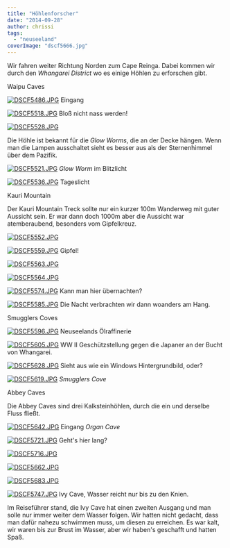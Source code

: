 ```yaml
---
title: "Höhlenforscher"
date: "2014-09-28"
author: chrissi
tags: 
  - "neuseeland"
coverImage: "dscf5666.jpg"
---
```


Wir fahren weiter Richtung Norden zum Cape Reinga. Dabei kommen wir durch den _Whangarei District_ wo es einige Höhlen zu erforschen gibt.

Waipu Caves

[![DSCF5486.JPG](images/dscf5486.jpg)](https://hafenstrand.wordpress.com/wp-content/uploads/2014/09/dscf5486.jpg) Eingang

[![DSCF5518.JPG](images/dscf5518.jpg)](https://hafenstrand.wordpress.com/wp-content/uploads/2014/09/dscf5518.jpg) Bloß nicht nass werden!

[![DSCF5528.JPG](images/dscf5528.jpg)](https://hafenstrand.wordpress.com/wp-content/uploads/2014/09/dscf5528.jpg)

Die Höhle ist bekannt für die _Glow Worms_, die an der Decke hängen. Wenn man die Lampen ausschaltet sieht es besser aus als der Sternenhimmel über dem Pazifik.

[![DSCF5521.JPG](images/dscf5521.jpg)](https://hafenstrand.wordpress.com/wp-content/uploads/2014/09/dscf5521.jpg) _Glow Worm_ im Blitzlicht

[![DSCF5536.JPG](images/dscf5536.jpg)](https://hafenstrand.wordpress.com/wp-content/uploads/2014/09/dscf5536.jpg) Tageslicht

Kauri Mountain

Der Kauri Mountain Treck sollte nur ein kurzer 100m Wanderweg mit guter Aussicht sein. Er war dann doch 1000m aber die Aussicht war atemberaubend, besonders vom Gipfelkreuz.

[![DSCF5552.JPG](images/dscf5552.jpg)](https://hafenstrand.wordpress.com/wp-content/uploads/2014/09/dscf5552.jpg)

[![DSCF5559.JPG](images/dscf5559.jpg)](https://hafenstrand.wordpress.com/wp-content/uploads/2014/09/dscf5559.jpg) Gipfel!

[![DSCF5563.JPG](images/dscf5563.jpg)](https://hafenstrand.wordpress.com/wp-content/uploads/2014/09/dscf5563.jpg)

[![DSCF5564.JPG](images/dscf5564.jpg)](https://hafenstrand.wordpress.com/wp-content/uploads/2014/09/dscf5564.jpg)

[![DSCF5574.JPG](images/dscf5574.jpg)](https://hafenstrand.wordpress.com/wp-content/uploads/2014/09/dscf5574.jpg) Kann man hier übernachten?

[![DSCF5585.JPG](images/dscf5585.jpg)](https://hafenstrand.wordpress.com/wp-content/uploads/2014/09/dscf5585.jpg) Die Nacht verbrachten wir dann woanders am Hang.

Smugglers Coves

[![DSCF5596.JPG](images/dscf5596.jpg)](https://hafenstrand.wordpress.com/wp-content/uploads/2014/09/dscf5596.jpg) Neuseelands Ölraffinerie

[![DSCF5605.JPG](images/dscf5605.jpg)](https://hafenstrand.wordpress.com/wp-content/uploads/2014/09/dscf5605.jpg) WW II Geschützstellung gegen die Japaner an der Bucht von Whangarei.

[![DSCF5628.JPG](images/dscf5628.jpg)](https://hafenstrand.wordpress.com/wp-content/uploads/2014/09/dscf5628.jpg) Sieht aus wie ein Windows Hintergrundbild, oder?

[![DSCF5619.JPG](images/dscf5619.jpg)](https://hafenstrand.wordpress.com/wp-content/uploads/2014/09/dscf5619.jpg) _Smugglers Cove_

Abbey Caves

Die Abbey Caves sind drei Kalksteinhöhlen, durch die ein und derselbe Fluss fließt.

[![DSCF5642.JPG](images/dscf5642.jpg)](https://hafenstrand.wordpress.com/wp-content/uploads/2014/09/dscf5642.jpg) Eingang _Organ Cave_

[![DSCF5721.JPG](images/dscf5721.jpg)](https://hafenstrand.wordpress.com/wp-content/uploads/2014/09/dscf5721.jpg) Geht's hier lang?

[![DSCF5716.JPG](images/dscf5716.jpg)](https://hafenstrand.wordpress.com/wp-content/uploads/2014/09/dscf5716.jpg)

[![DSCF5662.JPG](images/dscf5662.jpg)](https://hafenstrand.wordpress.com/wp-content/uploads/2014/09/dscf5662.jpg)

[![DSCF5683.JPG](images/dscf5683.jpg)](https://hafenstrand.wordpress.com/wp-content/uploads/2014/09/dscf5683.jpg)

[![DSCF5747.JPG](images/dscf5747.jpg)](https://hafenstrand.wordpress.com/wp-content/uploads/2014/09/dscf5747.jpg) Ivy Cave, Wasser reicht nur bis zu den Knien.

Im Reiseführer stand, die Ivy Cave hat einen zweiten Ausgang und man solle nur immer weiter dem Wasser folgen. Wir hatten nicht gedacht, dass man dafür nahezu schwimmen muss, um diesen zu erreichen. Es war kalt, wir waren bis zur Brust im Wasser, aber wir haben's geschafft und hatten Spaß.

